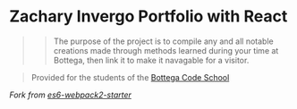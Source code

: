 # Zachary Invergo Portfolio with React


>> The purpose of the project is to compile any and all notable creations made through methods learned
>> during your time at Bottega, then link it to make it navagable for a visitor.

> Provided for the students of the [Bottega Code School](https://bottega.tech/)

*Fork from [es6-webpack2-starter](https://github.com/micooz/es6-webpack2-starter)*